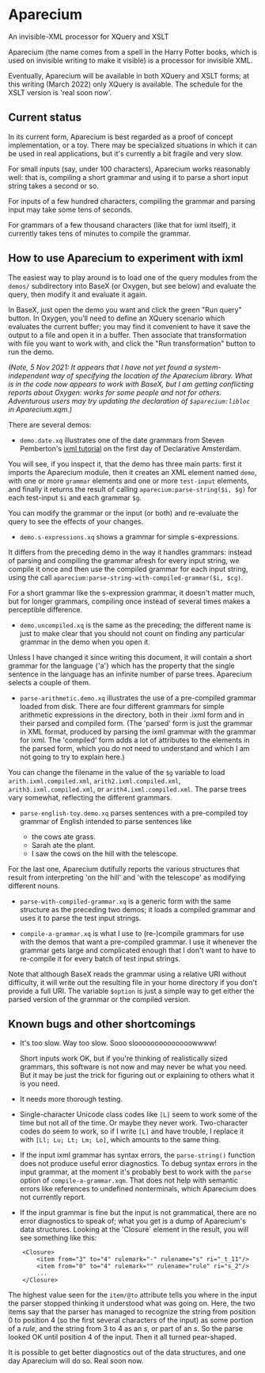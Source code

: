 # Aparecium
An invisible-XML processor for XQuery and XSLT

Aparecium (the name comes from a spell in the Harry Potter
books, which is used on invisible writing to make it visible)
is a processor for invisible XML.  

Eventually, Aparecium will be available in both XQuery and 
XSLT forms; at this writing (March 2022) only XQuery is
available.  The schedule for the XSLT version is 'real soon 
now'.

## Current status

In its current form, Aparecium is best regarded as a
proof of concept implementation, or a toy.  There may be
specialized situations in which it can be used in real 
applications, but it's currently a bit fragile and very 
slow.

For small inputs (say, under 100 characters), Aparecium works 
reasonably well: that is, compiling a short grammar and using it
to parse a short input string takes a second or so.

For inputs of a few hundred characters, compiling the grammar 
and parsing input may take some tens of seconds.  

For grammars of a few thousand characters (like that for ixml
itself), it currently takes tens of minutes to compile the
grammar.  

## How to use Aparecium to experiment with ixml

The easiest way to play around is to load one of the query modules
from the `demos/` subdirectory into BaseX (or Oxygen, but see below) and
evaluate the query, then modify it and evaluate it again.

In BaseX, just open the demo you want and click the green "Run query"
button. In Oxygen, you'll need to define an XQuery scenario which
evaluates the current buffer; you may find it convenient to have it
save the output to a file and open it in a buffer.  Then associate
that transformation with file you want to work with, and click the
"Run transformation" button to run the demo.  

*(Note, 5 Nov 2021:  It appears that I have not yet found a system-independent way of 
specifying the location of the Aparecium library.  What is in the code
now appears to work with BaseX, but I am getting conflicting reports
about Oxygen:  works for some people and not for others.  Adventurous 
users may try updating the declaration of `$aparecium:libloc` 
in Aparecium.xqm.)*

There are several demos:

* `demo.date.xq` illustrates one of the date grammars from Steven
Pemberton's
[ixml tutorial](https://homepages.cwi.nl/~steven/ixml/tutorial/tutorial.xhtml)
on the first day of Declarative Amsterdam.

You will see, if you inspect it, that the demo has three main parts:
first it imports the Aparecium module, then it creates an XML element
named `demo`,
with one or more `grammar` elements
and one or more `test-input` elements, and finally it
returns the result of calling `aparecium:parse-string($i, $g)`
for each test-input `$i` and each grammar `$g`.

You can modify the grammar or the input (or both) and re-evaluate
the query to see the effects of your changes.

* `demo.s-expressions.xq` shows a grammar for simple
s-expressions.

It differs from the preceding demo in the way it handles grammars:
instead of parsing and compiling the grammar afresh for every input
string, we compile it once and then use the compiled grammar for each
input string, using the call
`aparecium:parse-string-with-compiled-grammar($i, $cg)`.

For a short grammar like the s-expression grammar, it doesn't matter
much, but for longer grammars, compiling once instead of several times
makes a perceptible difference.

* `demo.uncompiled.xq` is the same as the preceding; the different
name is just to make clear that you should not count on finding any
particular grammar in the demo when you open it.

Unless I have changed it since writing this document, it will contain
a short grammar for the language {'a'} which has the property that the
single sentence in the language has an infinite number of parse trees.
Aparecium selects a couple of them.

* `parse-arithmetic.demo.xq` illustrates the use of a pre-compiled
grammar loaded from disk.  There are four different grammars for
simple arithmetic expressions in the directory, both in their .ixml
form and in their parsed and compiled form.  (The 'parsed' form is
just the grammar in XML format, produced by parsing the ixml grammar
with the grammar for ixml.  The 'compiled' form adds a lot of
attributes to the elements in the parsed form, which you do not need
to understand and which I am not going to try to explain here.)

You can change the filename in the value of the `$g` variable to load
`arith.ixml.compiled.xml`, `arith2.ixml.compiled.xml`,
`arith3.ixml.compiled.xml`, or `arith4.ixml.compiled.xml`.  The parse
trees vary somewhat, reflecting the different grammars.

* `parse-english-toy.demo.xq` parses sentences with a pre-compiled
toy grammar of English intended to parse sentences like

    * the cows ate grass.
    * Sarah ate the plant.
    * I saw the cows on the hill with the telescope.

For the last one, Aparecium dutifully reports the various structures
that result from interpreting 'on the hill' and 'with the telescope'
as modifying different nouns.

* `parse-with-compiled-grammar.xq` is a generic form with
the same structure as the preceding two demos; it loads a
compiled grammar and uses it to parse the test input strings.

* `compile-a-grammar.xq` is what I use to (re-)compile grammars
for use with the demos that want a pre-compiled grammar.  I use it
whenever the grammar gets large and complicated enough that I don't
want to have to re-compile it for every batch of test input strings.

Note that although BaseX reads the grammar using a relative URI
without difficulty, it will write out the resulting file in your home
directory if you don't provide a full URI.  The variable `$option` is
just a simple way to get either the parsed version of the grammar
or the compiled version.


## Known bugs and other shortcomings

* It's too slow.  Way too slow.  Sooo sloooooooooooooowwww!

  Short inputs work OK, but if you're thinking of realistically
  sized grammars, this software is not now and may never be what
  you need. But it may be just the trick for figuring out or 
  explaining to others what it is you need.

* It needs more thorough testing.

* Single-character Unicode class codes like `[L]` seem to work
some of the time but not all of the time.  Or maybe they never
work.  Two-character codes do seem to work, so if I write
`[L]` and have trouble, I replace it with `[Ll; Lu; Lt; Lm; Lo]`,
which amounts to the same thing.

* If the input ixml grammar has syntax errors, the `parse-string()`
function does not produce useful error diagnostics.  To debug 
syntax errors in the input grammar, at the moment it's probably best to work
with the `parse` option of `compile-a-grammar.xqm`.  That does not 
help with semantic errors like references to undefined nonterminals,
which Aparecium does not currently report.

* If the input grammar is fine but the input is not grammatical,
there are no error diagnostics to speak of; what you get is a
dump of Aparecium's data structures.  Looking at the 'Closure`
element in the result, you will see something like this:

```
    <Closure>
        <item from="3" to="4" rulemark="-" rulename="s" ri="_t_11"/>
        <item from="0" to="4" rulemark="" rulename="rule" ri="s_2"/>
        ...
    </Closure>
```
  The highest value seen for the `item/@to` attribute tells you where in
  the input the parser stopped thinking it understood what was going on.
  Here, the two items say that the parser has managed to recognize the
  string from position 0 to position 4 (so the first several characters of
  the input) as some portion of a *rule*, and the string from 3 to 4 as
  an *s*, or part of an *s*.  So the parse looked OK until position 4 of
  the input.  Then it all turned pear-shaped.

  It is possible to get better diagnostics out of the data structures,
  and one day Aparecium will do so.  Real soon now.
